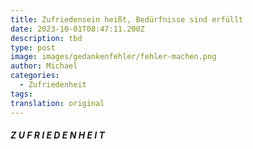 ```yaml
---
title: Zufriedensein heißt, Bedürfnisse sind erfüllt
date: 2023-10-01T08:47:11.200Z
description: tbd
type: post
image: images/gedankenfehler/fehler-machen.png
author: Michael
categories:
  - Zufriedenheit
tags:
translation: original
---
```


##### Z U F R I E D E N H E I T
